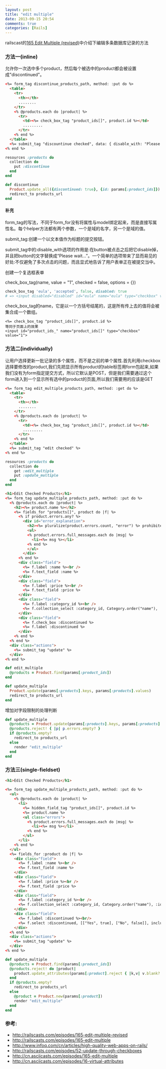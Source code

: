 ```yaml
---
layout: post
title: "edit multiple"
date: 2013-09-15 20:54
comments: true
categories: [Rails]
---
```


railscast的[165 Edit Multiple (revised)](http://railscasts.com/episodes/165-edit-multiple-revised)中介绍下编辑多条数据库记录的方法

### 方法一(inline)
允许你一次选中多个product，然后每个被选中的product都会被设置成"discontinued"。
```html products/index.html
<%= form_tag discontinue_products_path, method: :put do %>
  <table>
    <tr>                         
      <th></th>                  
      ........
    </tr>
    <% @products.each do |product| %>
      <tr>
        <td><%= check_box_tag "product_ids[]", product.id %></td>
        .........
      </tr>                      
    <% end %>
  </table>
  <%= submit_tag "discountinue checked", data: { disable_with: "Please wait..." } %>
<% end %>
```
<!-- more -->

```ruby routes.rb
resources :products do
  collection do
    put :discontinue
  end
end
```

```ruby products_controller.rb
def discontinue
  Product.update_all({discontinued: true}, {id: params[:product_ids]})
  redirect_to products_url
end
```

#### 补充
form_tag的写法，不同于form_for没有将属性与model绑定起来，而是直接写属性名。每个helper方法都有两个参数，一个是域的名字，另一个是域的值。

submit_tag:创建一个以文本值作为标题的提交按钮。

submit_tag中的:disable_with选项的作用是:在button被点击之后把它disable掉，并且把button的文字替换成“Please wait...”。一个简单的选项带来了显而易见的好处:不仅避免了多次点击的问题，而且显式地告诉了用户表单正在被提交当中。

创建一个复选框表单

check_box_tag(name, value = "1", checked = false, options = {})
```ruby  示例
check_box_tag 'eula', 'accepted', false, disabled: true
# => <input disabled="disabled" id="eula" name="eula" type="checkbox" value="accepted" />
```
check_box_tag的name，它是以一个方括号结尾的，这是所有传上去的值将会被集合成一个数组。
```
<%= check_box_tag "product_ids[]", product.id %>
等同于页面上的效果
<input id="product_ids_" name="product_ids[]" type="checkbox" value="1">
```

### 方法二(individually)
让用户选择更新一批记录的多个属性，而不是之前的单个属性.首先利用checkbox选择要修改的product,我们先把显示所有product的table标签用form包起来,如果我们没有为form指定提交方式，所以它默认是POST，但是我们需要通过这个form进入到一个显示所有选中的product的页面,所以我们需要用的应该是GET
```html products/index.html
<%= form_tag edit_multiple_products_path, method: :get do %>
  <table>
    <tr>                         
      <th></th>                  
      ........
    </tr>
    <% @products.each do |product| %>
      <tr>
        <td><%= check_box_tag "product_ids[]", product.id %></td>
        .........
      </tr>                      
    <% end %>
  </table>
  <%= submit_tag "edit checked" %>
<% end %>
```

```ruby routes.rb
resources :products do
  collection do
    get :edit_multiple
    put :update_multiple
  end
end
```
```html products/edit_multiple.html.erb
<h1>Edit Checked Products</h1>
<%= form_tag update_multiple_products_path, method: :put do %>
  <% @products.each do |product| %>
    <h2><%= product.name %></h2>
    <%= fields_for "products[]", product do |f| %>
      <% if product.errors.any? %>
        <div id="error_explanation">
          <h2><%= pluralize(product.errors.count, "error") %> prohibited this product from being saved:</h2>
          <ul>
          <% product.errors.full_messages.each do |msg| %>
            <li><%= msg %></li>
          <% end %>
          </ul>
        </div>
      <% end %>
      <div class="field">
        <%= f.label :name %><br />
        <%= f.text_field :name %>
      </div>
      <div class="field">
        <%= f.label :price %><br />
        <%= f.text_field :price %>
      </div>
      <div class="field">
        <%= f.label :category_id %><br />
        <%= f.collection_select :category_id, Category.order("name"), :id, :name %>
      </div>
      <div class="field">
        <%= f.check_box :discontinued %>
        <%= f.label :discontinued %>
      </div>
    <% end %>
  <% end %>
  <div class="actions">
    <%= submit_tag "update" %>
  </div>
<% end %>
```

```ruby products_controller.rb
def edit_multiple
  @products = Product.find(params[:product_ids])
end

def update_multiple
  Product.update(params[:products].keys, params[:products].values)
  redirect_to products_url
end
```
增加对字段限制的处理判断
```ruby products_controller.rb
def update_multiple
  @products = Product.update(params[:products].keys, params[:products].values)
  @products.reject! { |p| p.errors.empty? }
  if @products.empty?
    redirect_to products_url
  else
    render "edit_multiple"
  end 
end 
```

### 方法三(single-fieldset)
```html products/edit_multiple.html.erb
<h1>Edit Checked Products</h1>
           
<%= form_tag update_multiple_products_path, method: :put do %>
  <ul>  
    <% @products.each do |product| %>
      <li>
        <%= hidden_field_tag "product_ids[]", product.id %>
        <%= product.name %>
        <ul class="errors">
          <% product.errors.full_messages.each do |msg| %>
            <li><%= msg %></li>
          <% end %>
        </ul>
      </li>
    <% end %>
  </ul> 
  <%= fields_for :product do |f| %>
    <div class="field">
      <%= f.label :name %><br />
      <%= f.text_field :name %>
    </div>
    <div class="field">
      <%= f.label :price %><br />
      <%= f.text_field :price %>
    </div>
    <div class="field">
      <%= f.label :category_id %><br />
      <%= f.collection_select :category_id, Category.order("name"), :id, :name, include_blank: true %>
    </div>
    <div class="field">
      <%= f.label :discontinued %><br/>
      <%= f.select :discontinued, [["Yes", true], ["No", false]], include_blank: true %>
    </div>
  <% end %>
  <div class="actions">
    <%= submit_tag "update" %>
  </div>
<% end %>
```

```ruby products_controller.rb
def update_multiple
  @products = Product.find(params[:product_ids])
  @products.reject! do |product|
    product.update_attributes(params[:product].reject { |k,v| v.blank? })
  end 
  if @products.empty?
    redirect_to products_url
  else
    @product = Product.new(params[:product])
    render "edit_multiple"
  end 
end 
```

### 参考:
* http://railscasts.com/episodes/165-edit-multiple-revised
* http://railscasts.com/episodes/165-edit-multiple
* http://www.infoq.com/cn/articles/high-quality-web-apps-on-rails/
* http://railscasts.com/episodes/52-update-through-checkboxes
* http://cn.asciicasts.com/episodes/165-edit-multiple
* http://cn.asciicasts.com/episodes/16-virtual-attributes
